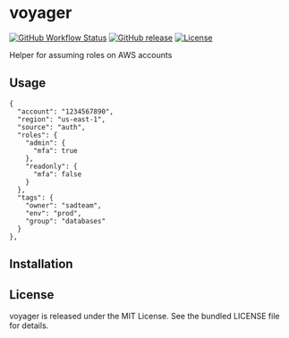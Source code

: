 voyager
=========

[![GitHub Workflow Status](https://img.shields.io/github/workflow/status/akerl/voyager/Build)](https://github.com/akerl/voyager/actions)
[![GitHub release](https://img.shields.io/github/release/akerl/voyager.svg)](https://github.com/akerl/voyager/releases)
[![License](https://img.shields.io/github/license/akerl/voyager)](https://github.com/akerl/voyager/blob/master/LICENSE)

Helper for assuming roles on AWS accounts

## Usage

```
{
  "account": "1234567890",
  "region": "us-east-1",
  "source": "auth",
  "roles": {
    "admin": {
      "mfa": true
    },
    "readonly": {
      "mfa": false
    }
  },
  "tags": {
    "owner": "sadteam",
    "env": "prod",
    "group": "databases"
  }
},
```

## Installation

## License

voyager is released under the MIT License. See the bundled LICENSE file for details.
